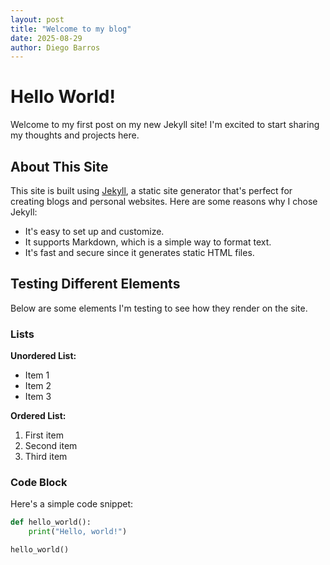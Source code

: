 ```yaml
---
layout: post
title: "Welcome to my blog"
date: 2025-08-29
author: Diego Barros
---
```


# Hello World!

Welcome to my first post on my new Jekyll site! I'm excited to start sharing my thoughts and projects here.

## About This Site

This site is built using [Jekyll](https://jekyllrb.com/), a static site generator that's perfect for creating blogs and personal websites. Here are some reasons why I chose Jekyll:

- It's easy to set up and customize.
- It supports Markdown, which is a simple way to format text.
- It's fast and secure since it generates static HTML files.

## Testing Different Elements

Below are some elements I'm testing to see how they render on the site.

### Lists

**Unordered List:**
- Item 1
- Item 2
- Item 3

**Ordered List:**
1. First item
2. Second item
3. Third item

### Code Block

Here's a simple code snippet:

```python
def hello_world():
    print("Hello, world!")

hello_world()
```
